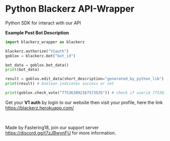 # Python Blackerz API-Wrapper
Python SDK for interact with our API

__Example Post Bot Description__
```py
import blackerz_wrapper as blackerz

blackerz.authorize("V1auth")
goblox = blackerz.bot("bot_id")

bot_data = goblox.bot_data()
print(bot_data)

result = goblox.edit_data(short_description="generated_by_python_lib")
print(result) # boolean indicates success or not

print(goblox.check_vote("775363892167573535")) # check if userid 775363892167573535 voted the bot  
```  

Get your **V1 auth** by login to our website then visit your profile, here the link  
https://blackerz.herokuapp.com/

<br>

Made by Fastering18, join our support server https://discord.gg/t7zJBwynFU for more information.